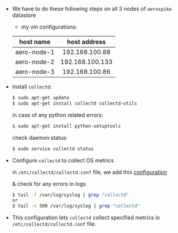 * We have to do these following steps on all 3 nodes of `aerospike` datastore 
    * my vm configurations:
    
    host name | host address
    :--: | :--:
    aero-node-1 | 192.168.100.88
    aero-node-2 | 192.168.100.133
    aero-node-3 | 192.168.100.86

* Install `collectd`:

    ```bash
    $ sudo apt-get update
    $ sudo apt-get install collectd collectd-utils
    ```

    in case of any python related errors:
    ```bash
    $ sudo apt-get install python-setuptools
    ```

    check daemon status:    
    ```bash
    $ sudo service collectd status
    ```

* Configure `collectd` to collect OS metrics
    
    in `/etc/collectd/collectd.conf` file, we add this [configuration](https://github.com/alwaysiamkk/Internship/blob/main/Week%208/collectd.conf)

    & check for any errors in logs
    ```bash
    $ tail -f /var/log/syslog | grep "collectd"
    or
    $ tail -n 500 /var/log/syslog | grep "collectd"
    ```

* This configuration lets `collectd` collect specified metrics in `/etc/collectd/collectd.conf` file.
